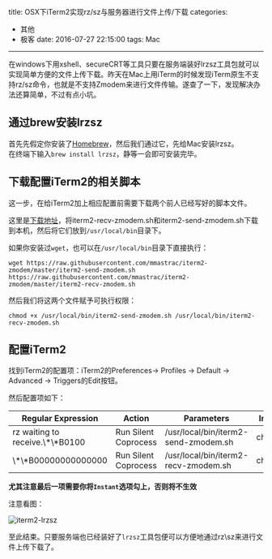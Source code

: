 title: OSX下iTerm2实现rz/sz与服务器进行文件上传/下载 
categories: 
  - 其他
  - 极客
date: 2016-07-27 22:15:00
tags: Mac
---

在windows下用xshell、secureCRT等工具只要在服务端装好lrzsz工具包就可以实现简单方便的文件上传下载。昨天在Mac上用iTerm的时候发现iTerm原生不支持rz/sz命令，也就是不支持Zmodem来进行文件传输。遂查了一下，发现解决办法还算简单，不过有点小坑。

<!--more-->

## 通过brew安装lrzsz

首先先假定你安装了[Homebrew](http://brew.sh/)，然后我们通过它，先给Mac安装lrzsz。  
在终端下输入`brew install lrzsz`，静等一会即可安装完毕。

## 下载配置iTerm2的相关脚本

这一步，在给iTerm2加上相应配置前需要下载两个前人已经写好的脚本文件。

这里是[下载地址](https://github.com/mmastrac/iterm2-zmodem)，将iterm2-recv-zmodem.sh和iterm2-send-zmodem.sh下载到本机，然后将它们放到`/usr/local/bin`目录下。

如果你安装过`wget`，也可以在`/usr/local/bin`目录下直接执行：

`wget https://raw.githubusercontent.com/mmastrac/iterm2-zmodem/master/iterm2-send-zmodem.sh https://raw.githubusercontent.com/mmastrac/iterm2-zmodem/master/iterm2-recv-zmodem.sh`

然后我们将这两个文件赋予可执行权限：

`chmod +x /usr/local/bin/iterm2-send-zmodem.sh /usr/local/bin/iterm2-recv-zmodem.sh`

## 配置iTerm2

找到iTerm2的配置项：iTerm2的Preferences-> Profiles -> Default -> Advanced -> Triggers的Edit按钮。

然后配置项如下：

|Regular Expression|Action|Parameters|Instant|
|---|---|---|---|
|rz waiting to receive.\\\*\\\*B0100|Run Silent Coprocess|/usr/local/bin/iterm2-send-zmodem.sh|checked|
|\\\*\\\*B00000000000000|Run Silent Coprocess|/usr/local/bin/iterm2-recv-zmodem.sh|checked|

**尤其注意最后一项需要你将`Instant`选项勾上，否则将不生效**

注意看图：

![iterm2-lrzsz](https://img.piegg.cn/iterm2-lrzsz.png)

至此结束。只要服务端也已经装好了`lrzsz`工具包便可以方便地通过rz\sz来进行文件上传下载了。
